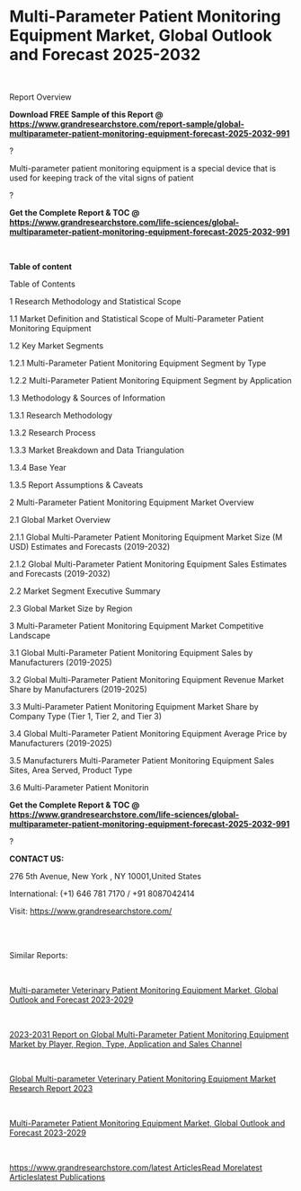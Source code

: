 <h1>Multi-Parameter Patient Monitoring Equipment Market, Global Outlook and Forecast 2025-2032</h1><br/><p>Report Overview</p>
 
 
 
 <div><b>Download FREE Sample of this Report @ <a href="https://www.grandresearchstore.com/report-sample/global-multiparameter-patient-monitoring-equipment-forecast-2025-2032-991">https://www.grandresearchstore.com/report-sample/global-multiparameter-patient-monitoring-equipment-forecast-2025-2032-991</a></b></div>
 
 
 
 <p>? </p>
 
 
 
 <p>Multi-parameter patient monitoring equipment is a special device that is used for keeping track of the vital signs of patient</p>
 
 
 
 <p>? </p>
 
 
 
 <div><b>Get the Complete Report & TOC @ <a href="https://www.grandresearchstore.com/life-sciences/global-multiparameter-patient-monitoring-equipment-forecast-2025-2032-991">https://www.grandresearchstore.com/life-sciences/global-multiparameter-patient-monitoring-equipment-forecast-2025-2032-991</a></b></div>
 
 
 
 <p><br />
 
 <b>Table of content</b></p>
 
 
 
 <p>Table of Contents<br />
 
 1 Research Methodology and Statistical Scope<br />
 
 1.1 Market Definition and Statistical Scope of Multi-Parameter Patient Monitoring Equipment<br />
 
 1.2 Key Market Segments<br />
 
 1.2.1 Multi-Parameter Patient Monitoring Equipment Segment by Type<br />
 
 1.2.2 Multi-Parameter Patient Monitoring Equipment Segment by Application<br />
 
 1.3 Methodology & Sources of Information<br />
 
 1.3.1 Research Methodology<br />
 
 1.3.2 Research Process<br />
 
 1.3.3 Market Breakdown and Data Triangulation<br />
 
 1.3.4 Base Year<br />
 
 1.3.5 Report Assumptions & Caveats<br />
 
 2 Multi-Parameter Patient Monitoring Equipment Market Overview<br />
 
 2.1 Global Market Overview<br />
 
 2.1.1 Global Multi-Parameter Patient Monitoring Equipment Market Size (M USD) Estimates and Forecasts (2019-2032)<br />
 
 2.1.2 Global Multi-Parameter Patient Monitoring Equipment Sales Estimates and Forecasts (2019-2032)<br />
 
 2.2 Market Segment Executive Summary<br />
 
 2.3 Global Market Size by Region<br />
 
 3 Multi-Parameter Patient Monitoring Equipment Market Competitive Landscape<br />
 
 3.1 Global Multi-Parameter Patient Monitoring Equipment Sales by Manufacturers (2019-2025)<br />
 
 3.2 Global Multi-Parameter Patient Monitoring Equipment Revenue Market Share by Manufacturers (2019-2025)<br />
 
 3.3 Multi-Parameter Patient Monitoring Equipment Market Share by Company Type (Tier 1, Tier 2, and Tier 3)<br />
 
 3.4 Global Multi-Parameter Patient Monitoring Equipment Average Price by Manufacturers (2019-2025)<br />
 
 3.5 Manufacturers Multi-Parameter Patient Monitoring Equipment Sales Sites, Area Served, Product Type<br />
 
 3.6 Multi-Parameter Patient Monitorin</p>
 
 
 
 <div><b>Get the Complete Report & TOC @ <a href="https://www.grandresearchstore.com/life-sciences/global-multiparameter-patient-monitoring-equipment-forecast-2025-2032-991">https://www.grandresearchstore.com/life-sciences/global-multiparameter-patient-monitoring-equipment-forecast-2025-2032-991</a></b></div>
 
 
 
 <p>? </p>
 
 
 
 <p><b>CONTACT US:</b><br />
 
 276 5th Avenue, New York , NY 10001,United States<br />
 
 International: (+1) 646 781 7170 / +91 8087042414<br />
 
 Visit: <a href="https://www.grandresearchstore.com/">https://www.grandresearchstore.com/</a><br />
 
 <br />
 
 <br />
 
 Similar Reports:<br />
 
 <br />
 
 <a href="https://www.grandresearchstore.com/life-sciences/global-multiparameter-veterinary-patient-monitoring-equipment-forecast-2023-2029-297">Multi-parameter Veterinary Patient Monitoring Equipment Market, Global Outlook and Forecast 2023-2029</a><br />
 
 <br />
 
 <a href="https://www.grandresearchstore.com/life-sciences/global-on-multiparameter-patient-monitoring-equipment-2023-2031-230">2023-2031 Report on Global Multi-Parameter Patient Monitoring Equipment Market by Player, Region, Type, Application and Sales Channel</a><br />
 
 <br />
 
 <a href="https://www.grandresearchstore.com/life-sciences/global-multiparameter-veterinary-patient-monitoring-equipment-2023-118">Global Multi-parameter Veterinary Patient Monitoring Equipment Market Research Report 2023</a><br />
 
 <br />
 
 <a href="https://www.grandresearchstore.com/life-sciences/global-multiparameter-patient-monitoring-equipment-forecast-2023-2029-792">Multi-Parameter Patient Monitoring Equipment Market, Global Outlook and Forecast 2023-2029</a><br />
 
 <br />
 
 <a href="https://gyeongbokgung.com">https://www.grandresearchstore.com/</a><a href="https://hallyeomaritime.com">latest Articles</a><a href="https://jingwansa.com">Read More</a><a href="https://nguoiviet.jp/">latest Articles</a><a href="https://www.intelmarketresearch.com/">latest Publications</a></p>